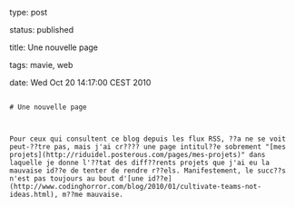 type: post
status: published
title: Une nouvelle page
tags: mavie, web
date: Wed Oct 20 14:17:00 CEST 2010
~~~~~~
# Une nouvelle page

Pour ceux qui consultent ce blog depuis les flux RSS, ??a ne se voit peut-??tre pas, mais j'ai cr???? une page intitul??e sobrement "[mes projets](http://riduidel.posterous.com/pages/mes-projets)" dans laquelle je donne l'??tat des diff??rents projets que j'ai eu la mauvaise id??e de tenter de rendre r??els. Manifestement, le succ??s n'est pas toujours au bout d'[une id??e](http://www.codinghorror.com/blog/2010/01/cultivate-teams-not-ideas.html), m??me mauvaise.